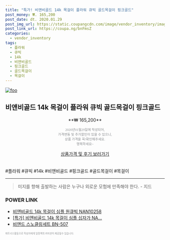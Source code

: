 ```yaml
--- 
title: "특가! 비앤비골드 14k 목걸이 플라워 큐빅 골드목걸이 핑크골드" 
post_money: ₩. 165,200 
post_date: dt. 2020.01.29 
post_img_url: https://static.coupangcdn.com/image/vendor_inventory/images/2018/07/27/16/7/7974e250-da56-49a5-bd58-9ef2ce18214b.jpg 
post_link_url: https://coupa.ng/bnFmsZ 
categories: 
  - vendor_inventory 
tags: 
  - 플라워 
  - 큐빅 
  - 14k 
  - 비앤비골드 
  - 핑크골드 
  - 골드목걸이 
  - 목걸이 
--- 
```

[![foo](https://static.coupangcdn.com/image/vendor_inventory/images/2018/07/27/16/7/7974e250-da56-49a5-bd58-9ef2ce18214b.jpg)](https://coupa.ng/bnFmsZ) 

## 비앤비골드 14k 목걸이 플라워 큐빅 골드목걸이 핑크골드 
<p style="text-align: center;">**₩ 165,200**</p> 
<p style="text-align: center;"><span style="color: #898c8f; font-family: Georgia,Times,serif; font-size: 0.75em;">2020년01월29일에 작성되어, <br>가격변동 및 추가할인이 있을 수 있으니,<br> 상품 가격을 꼭!확인해주세요.<br>행복하세요~</span> 
</p>	 
<div markdown="0" style="text-align: center;"><a href="https://coupa.ng/bnFmsZ" class="btn btn--success">상품가격 및 후기 보러가기</a></div> 
<br><br> 
  #플라워 #큐빅 #14k #비앤비골드 #핑크골드 #골드목걸이 #목걸이 
<hr> 

> 미지를 향해 출발하는 사람은 누구나 외로운 모험에 만족해야 한다. - 지드 


### POWER LINK

* <a href="https://blog.naver.com/fasyy4321/221790535195" target="_blank">비앤비골드 14k 목걸이 심플 원큐빅 NAN10258</a>
* <a href="https://blog.naver.com/sakai111/221790731778" target="_blank">[특가] 비앤비골드 14k 목걸이 심플 십자가 NA...</a>
* <a href="https://blog.naver.com/sakai111/221779345813" target="_blank">비앤드 스노클링세트 BN-507</a>

<span style="color: #898c8f; font-family: Georgia,Times,serif; font-size: 0.55em;">파트너스활동으로 작성자에게 일정액의 커미션이 제공될수 있습니다.</span> 
